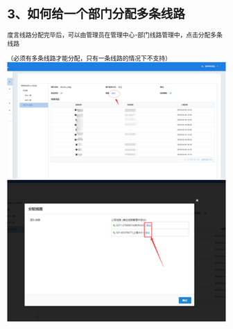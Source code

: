 # 3、如何给一个部门分配多条线路

度言线路分配完毕后，可以由管理员在管理中心-部门线路管理中，点击分配多条线路

（必须有多条线路才能分配，只有一条线路的情况下不支持）![](/assets/hujiao8.png)![](/assets/hujiao9.png)

